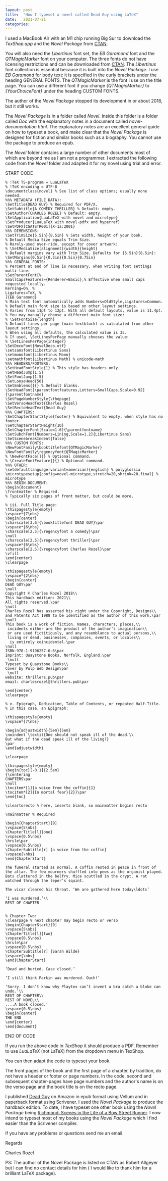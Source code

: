 ```yaml
---
layout: post
title:  "How I typeset a novel called Dead Guy using LaTeX"
date:   2021-07-21
categories:
---
```

I used a MacBook Air with an M1 chip running Big Sur to download the _TexShop.app_ and the _Novel Package_ from [CTAN](https://www.ctan.org).

You will also need the _Libertinus_ font set, the _EB Garamond_ font and the _QTMagicMarker_ font on your computer. The three fonts do not have licensing restrictions and can be downloaded from [CTAN](https://www.ctan.org). The _Libertinus_ font collection is essential because it is built into the _Novel Package_. I use _EB Garamond_ for body text: it is specified in the curly brackets under the heading GENERAL FONTS. The _QTMagicMarker_ is the font I use on the title page. You can use a different font if you change _{QTMagicMarker}_ to _{YourChoiceFont}_ under the heading CUSTOM FONTS. 

The author of the _Novel Package_ stopped its development in or about 2018, but it still works.

The _Novel Package_ is in a folder called _Novel_. Inside this folder is a folder called _Doc_ with the explanatory notes in a document called _novel-documentation.html_. The explanatory notes are an excellent general guide on how to typeset a book, and make clear that the _Novel Package_ is designed  for fiction and similar books such as a biography. You cannot use the package to produce an epub.

The _Novel_ folder contains a large number of other documents most of which are beyond me as I am not a programmer. I extracted the following code from the _Novel_ folder and adapted it for my novel using trial and error.

START CODE

    % !TeX TS-program = LuaLaTeX
    % !TeX encoding = UTF-8
    \documentclass{novel} % See list of class options; usually none needed.
    %%% METADATA (FILE DATA):
    \SetTitle{DEAD GUY} % Required for PDF/X.
    \SetSubtitle{A COMEDY THRILLER} % Default: empty.
    \SetAuthor{CHARLES ROZEL} % Default: empty.
    \SetApplication{LuaLaTeX with novel and microtype}
    \SetProducer{LuaLaTeX with novel-pdfx and hyperref}
    \SetPDFX[CGATSTR001]{X-1a:2001}
    %%% DIMENSIONS:
    \SetTrimSize{5.5in}{8.5in} % Sets width, height of your book.
    % Default Media Size equals Trim Size.
    % Rarely-used over-ride, except for cover artwork:
    % \SetMediaSize[alignment]{width}{height}
    % Default margins vary with Trim Size. Defaults for {5.5in}{8.5in}:
    \SetMargins{0.5in}{0.5in}{0.5in}{0.75in}
    %%% GENERAL FONTS:
    % Percent at end of line is necessary, when writing font settings multi-line:
    \SetParentFont[%
    SmallCapsFeatures={Renderer=Basic},% Effective when small caps requested locally.
    Kerning=On, %
    Ligatures=TeX, %
    ]{EB Garamond}
    % Main text font automatically adds Numbers=OldStyle,Ligatures=Common.
    % Default main font size is based on other layout settings.
    % Varies from 11pt to 12pt. With all default layouts, value is 11.4pt.
    % You may manually choose a different main font size:
    % \SetFontSize{length}
    % Default lines per page (main textblock) is calculated from other layout settings.
    % When using all defaults, the calculated value is 35.
    % If used, \SetLinesPerPage manually chooses the value:
    % \SetLinesPerPage{integer}
    \SetDecoFont{NovelDeco.otf}
    \setsansfont{Libertinus Sans}
    \setmonofont{Libertinus Mono}
    \setmathfont{Libertinus Math} % unicode-math
    %%% HEADERS/FOOTERS:
    \SetHeadFootStyle{1} % This style has headers only.
    \SetHeadJump{1.5}
    \SetFootJump{1.5}
    \SetLooseHead{50}
    \SetEmblems{}{} % Default blanks.
    \SetHeadFont[\parentfontfeatures,Letters=SmallCaps,Scale=0.92]{\parentfontname}
    \SetPageNumberStyle{\thepage}
    \SetVersoHeadText{Charles Rozel}
    \SetRectoHeadText{Dead Guy}
    %%% CHAPTERS:
    \SetChapterStartStyle{footer} % Equivalent to empty, when style has no footer.
    \SetChapterStartHeight{10}
    \SetChapterFont[Scale=1.6]{\parentfontname}
    \SetSubchFont[Numbers=Lining,Scale=1.2]{Libertinus Sans}
    \SetScenebreakIndent{false}
    %%% CUSTOM FONTS:
    \NewFontFamily\booktitlefont{QTMagicMarker}
    \NewFontFamily\regencyfont{QTMagicMarker}
    % \NewFontFace[]{} % Optional command.
    % \CreateFontFeature{}{} % Optional command.
    %%% OTHER:
    \setdefaultlanguage[variant=american]{english} % polyglossia
    \microtypesetup{config=novel-microtype,stretch=20,shrink=20,final} % microtype
    %%% BEGIN DOCUMENT:
    \begin{document}
    \frontmatter % Required.
    % Typically six pages of front matter, but could be more.

    % iii. Full Title page:
    \thispagestyle{empty}
    \vspace*{7\nbs}
    \begin{center}
    \charscale[3.6]{\booktitlefont DEAD GUY}\par
    \vspace*{6\nbs}
    \charscale[2.5]{\regencyfont a comedy}\par
    \null
    \charscale[2.5]{\regencyfont thriller}\par
    \vspace*{6\nbs}
    \charscale[2.5]{\regencyfont Charles Rozel}\par
    \vfill
    \end{center} 
    \clearpage

    \thispagestyle{empty}
    \vspace*{2\nbs}
    \begin{center}
    DEAD GUY\par
    \null
    Copyright © Charles Rozel 2018\\
    This hardback edition: 2021\\
    All rights reserved.\par
    \null
    Charles Rozel has asserted his right under the Copyright, Designs\\
    and Patents Act 1988 to be identified as the author of this work.\par
    \null
    This book is a work of fiction. Names, characters, places,\\
     incidents either are the product of the author’s imagination\\
     or are used fictitiously, and any resemblance to actual persons,\\
     living or dead, businesses, companies, events, or locales\\
      is entirely coincidental.\par
    \null
    ISBN-978-1-9196257-0-6\par
    Imprint: Quaystone Books, Norfolk, England.\par
     \null
    Typeset by Quaystone Books\\
    Cover by Pulp Web Design\par
     \null
    website: thrillers.pub\par
    email: charlesrozel@thrillers.pub\par

    \end{center}
    \clearpage

    % v. Epigraph, Dedication, Table of Contents, or repeated Half-Title.
    % In this case, an Epigraph:

    \thispagestyle{empty}
    \vspace*{7\nbs}

    \begin{adjustwidth}{5em}{5em}
    \noindent \textit{One should not speak ill of the dead.\\
    But what if the dead speak ill of the living?}
    \par
    \end{adjustwidth}

    \clearpage

    \thispagestyle{empty}
    \begin{toc}[-0.1]{2.5em}
    {\centering
    CHAPTERS\par
    \null
    \tocitem*[1]{a voice from the coffin}{1}
    \tocitem*[2]{In mortal fear}{2}}\par
    \end{toc}

    \cleartorecto % here, inserts blank, so mainmatter begins recto

    \mainmatter % Required

    \begin{ChapterStart}[9]
    \vspace{5\nbs}
    \ChapterTitle[l]{one}
    \vspace{0.5\nbs}
    \hrule\par
    \vspace{0.5\nbs}
    \ChapterSubtitle[r] {a voice from the coffin}
    \vspace{\nbs}
    \end{ChapterStart}

    The funeral started as normal. A coffin rested in peace in front of the altar. The few mourners shuffled into pews as the organist played. Bats clattered in the belfry. Mice scuttled in the crypt. A rat watched through the leper’s squint. 

    The vicar cleared his throat. ‘We are gathered here today\ldots’ 

    ‘I was murdered.’\\
    REST OF CHAPTER


    % Chapter Two:
    \clearpage % next chapter may begin recto or verso
    \begin{ChapterStart}[9]
    \vspace{5\nbs}
    \ChapterTitle[l]{two}
    \vspace{0.5\nbs}
    \hrule\par
    \vspace{0.5\nbs}
    \ChapterSubtitle[r] {Sarah Wilde}
    \vspace{\nbs}
    \end{ChapterStart}

    ‘Dead and buried. Case closed.’

    ‘I still think Parkin was murdered. Ouch!’

    ‘Sorry. I don’t know why Playtex can’t invent a bra catch a bloke can undo.’\\
    REST OF CHAPTER\\
    REST OF NOVEL\\
    ....A book closed.’
    \vspace{0.5\nbs}
    \begin{center}
    THE END
    \end{center}
    \end{document}

END OF CODE

If you run the above code in _TexShop_ it should produce a PDF.
Remember to use _LuaLaTeX_ (not LaTeX) from the dropdown menu in TexShop.

You can then adapt the code to typeset your book.

The front pages of the book and the first page of a chapter, by tradition, do not have a header or footer or page numbers. In the code, second and subsequent chapter-pages have page numbers and the author's name is on the verso page and the book title is on the recto page.

I published [Dead Guy](https://www.amazon.co.uk/dp/1919625704/) on Amazon in epub format using Vellum and in paperback format using Scrivener. I used the _Novel Package_ to produce the hardback edition. To date, I have typeset one other book using the _Novel Package_ being [Richmond: Scenes in the Life of a Bow Street Runner](https://www.amazon.co.uk/dp/B0977BY6NP/). I now intend to typeset most of my books using the _Novel Package_ which I find easier than the Scrivener compiler. 

If you have any problems or questions send me an email.

Regards

Charles Rozel

PS: The author of the Novel Package is listed on CTAN as Robert Allgeyer but I can find no contact details for him ( I would like to thank him for a brilliant LaTeX package).
